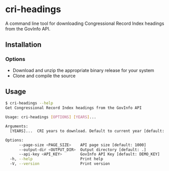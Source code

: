 # cri-headings
A command line tool for downloading Congressional Record Index headings from the GovInfo API.

## Installation
### Options
- Download and unzip the appropriate binary release for your system
- Clone and compile the source

## Usage
```bash
$ cri-headings --help
Get Congressional Record Index headings from the GovInfo API

Usage: cri-headings [OPTIONS] [YEARS]...

Arguments:
  [YEARS]...  CRI years to download. Default to current year [default: 2024]

Options:
      --page-size <PAGE_SIZE>    API page size [default: 1000]
      --output-dir <OUTPUT_DIR>  Output directory [default: .]
      --api-key <API_KEY>        GovInfo API Key [default: DEMO_KEY]
  -h, --help                     Print help
  -V, --version                  Print version
```
